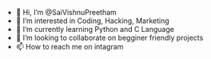 - 👋 Hi, I’m @SaiVishnuPreetham
- 👀 I’m interested in Coding, Hacking, Marketing
- 🌱 I’m currently learning Python and C Language
- 💞️ I’m looking to collaborate on begginer friendly projects
- 📫 How to reach me on intagram

<!---
SaiVishnuPreetham/SaiVishnuPreetham is a ✨ special ✨ repository because its `README.md` (this file) appears on your GitHub profile.
You can click the Preview link to take a look at your changes.
--->
